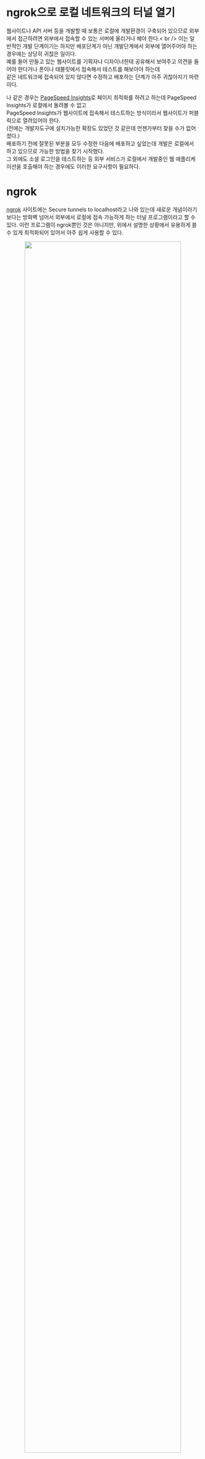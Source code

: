 # ngrok으로 로컬 네트워크의 터널 열기

웹사이트나 API 서버 등을 개발할 때 보통은 로컬에 개발환경이 구축되어 있으므로 외부에서 접근하려면 외부에서 접속할 수 있는 서버에 올리거나 해야 한다.< br /> 
이는 일반적인 개발 단계이기는 하지만 배포단계가 아닌 개발단계에서 외부에 열어주어야 하는 경우에는 상당히 귀찮은 일이다. <br />
예를 들어 만들고 있는 웹사이트를 기획자나 디자이너한테 공유해서 보여주고 의견을 들어야 한다거나 폰이나 태블릿에서 접속해서 테스트를 해보아야 하는데 <br />
같은 네트워크에 접속되어 있지 않다면 수정하고 배포하는 단계가 아주 귀찮아지기 마련이다. <br />

나 같은 경우는 [PageSpeed Insights](https://developers.google.com/speed/pagespeed/insights/)로 페이지 최적화를 하려고 하는데 PageSpeed Insights가 로컬에서 돌려볼 수 없고  <br />
PageSpeed Insights가 웹사이트에 접속해서 테스트하는 방식이라서 웹사이트가 퍼블릭으로 열려있어야 한다.  <br />
(전에는 개발자도구에 설치가능한 확장도 있었던 것 같은데 언젠가부터 찾을 수가 없어졌다.)  <br />
배포하기 전에 잘못된 부분을 모두 수정한 다음에 배포하고 싶었는데 개발은 로컬에서 하고 있으므로 가능한 방법을 찾기 시작했다.  <br />
그 외에도 소셜 로그인을 테스트하는 등 외부 서비스가 로컬에서 개발중인 웹 애플리케이션을 호출해야 하는 경우에도 이러한 요구사항이 필요하다.  <br />

# ngrok
[ngrok](https://ngrok.com/) 사이트에는 Secure tunnels to localhost라고 나와 있는데 새로운 개념이라기보다는 방화벽 넘어서 외부에서 로컬에 접속 가능하게 하는 터널 프로그램이라고 할 수 있다. 
이런 프로그램이 ngrok뿐인 것은 아니지만, 위에서 설명한 상황에서 유용하게 쓸 수 있게 최적화되어 있어서 아주 쉽게 사용할 수 있다.

<p align = "center"><img src = "https://blog.outsider.ne.kr/attach/1/x9152679422.jpg.pagespeed.ic.Oy308VWBBP.webp" width = 90%></img>

ngrok 사이트에서 Mac, Linux, Windows 프로그램을 제공하고 있다. <br />
Mac이나 Linux 같은 경우는 쉘 스크립트를 받아서 자신의 <code>PATH</code>아래 넣으면 다음과 같이 커맨드라인 명령어를 사용할 수 있다.

``` bash
  ngrok
NAME:
   ngrok - tunnel local ports to public URLs and inspect traffic

DESCRIPTION:
    ngrok exposes local networked services behinds NATs and firewalls to the
    public internet over a secure tunnel. Share local websites, build/test
    webhook consumers and self-host personal services.
    Detailed help for each command is available with 'ngrok help <command>'.
    Open http://localhost:4040 for ngrok's web interface to inspect traffic.

EXAMPLES:
    ngrok http 80                    # secure public URL for port 80 web server
    ngrok http -subdomain=baz 8080   # port 8080 available at baz.ngrok.io
    ngrok http foo.dev:80            # tunnel to host:port instead of localhost
    ngrok tcp 22                     # tunnel arbitrary TCP traffic to port 22
    ngrok tls -hostname=foo.com 443  # TLS traffic for foo.com to port 443
    ngrok start foo bar baz          # start tunnels from the configuration file

VERSION:
   2.0.19

AUTHOR:
  inconshreveable - <alan@ngrok.com>

COMMANDS:
   authtoken  save authtoken to configuration file
   credits  prints author and licensing information
   http   start an HTTP tunnel
   start  start tunnels by name from the configuration file
   tcp    start a TCP tunnel
   test   test ngrok service end-to-end
   tls    start a TLS tunnel
   update update to the latest version
   version  print the version string
   help   Shows a list of commands or help for one command

```

# ngrok 사용방법
위 도움말에서 나오듯이 가장 많이 사용할 HTTP 서버를 외부에 열고자 하면 <code>ngrok http 3000</code>과 같이 실행하면 로컬의 3000 포트 즉, <code>127.0.0.1:3000</code>을 ngrok 도메인과 연결해서 터널을 열어준다.

``` linux

  ngrok by @inconshreveable                                                                                              (Ctrl+C to quit)

  Tunnel Status      online
  Version            2.0.19/2.0.19
  Web Interface      http://127.0.0.1:4040
  Forwarding         http://7eb69b3e.ngrok.io -> localhost:3000
  Forwarding         https://7eb69b3e.ngrok.io -> localhost:3000

  Connections        ttl     opn     rt1     rt5     p50     p90
                     0       0       0.00    0.00    0.00    0.00
                   
```

터미널 창 전체가 ngrok의 접속 상태를 알 수 있는 대시보드처럼 나온다. <br />
앞에서 <code>3000</code?포트를 지정했으므로 <code>http://7eb69b3e.ngrok.io</code>나 <code>https://7eb69b3e.ngrok.io</code>로 접속하면 <br />
로컬의 <code>http://127.0.0.1:3000</code>로 접속을 연결해 준다. 로컬에서 간단히 웹 어플리케이션을 띄어놓고 ngrok로 연결한 뒤 <br />
바로 ngrok 주소를 공유하면 같은 네트워크가 아니더라도 어디서나 접근할 수 있다. <br />

<p align = "center"><img src = "https://blog.outsider.ne.kr/attach/1/x5451170611.gif.pagespeed.ic.SXk5853Zyd.webp" width = 90%></img>

접속할 때마다 하단에는 접속로그가 나타나고 개발 시에는 별로 중요하진 않지만, 평균 연결 시간도 알 수 있다. <br />
간단한 명령어로 바로 로컬에서 개발 중이던 웹 애플리케이션을 공개로 열 수 있어서 최근에 애용해서 사용하고 있다. <br />
앞에서 얘기한 **PageSpeed Insights** 나 [W3C Markup Validation](https://validator.w3.org/)같은 경우로 ngrok로 열어서 URL을 입력하면 <br />
소스를 수정하면서 바로 결과를 확인할 수 있어서 최근에 애용하고 있다. <br />

이 외에도 tcp 접속에 터널을 만들거나 다양한 옵션이 존재하지만, 너무 많아서 아직은 기본 설정만 사용하고 있다.  <br />
그리고 ngrok은 유료 서비스라서 서브도메인이나 호스트 명을 지정하려면 유료 플랜을 사용해야 하지만 이런 요구사항 없이 간단하게 터널링을 사용하는 것은 무료플랜 뿐만 아니라 가입을 하지 않아도 사용할 수 있다.  <br />
설정파일을 만들어 놓고 사용하는 방법은 문서만으로는 서브도메인 등을 사용하지 않으면 무료 플랜에서도 사용할 수 있어야 하는데 여러 가지로 설정해 봐도 계속 subdomain은 유료플랜에서만 가능하다고 오류가 나와서 아직 설정파일은 쓰지 못하고 있다.  <br />
실행명령어가 간단해서 크게 상관은 없다. <br />

# 대시보드
앞에서 터미널에도 접속 로그 등을 볼 수 있었지만(<code>-inspect=false</code>옵션을 주면 로그가 남지 않는다.) 
실행하면 자동으로 웹에서 로그나 상태를 볼 수 있는 대시보드가 <code>http://127.0.0.1:4040</code>에 실행된다. 
단순 개발할 때는 크게 필요하진 않아 보이지만 터미널 사용이 익숙지 않다면 웹으로 보는 것도 나쁘지 않다.
<p align = "center"><img src = "https://blog.outsider.ne.kr/attach/1/x8685677165.gif.pagespeed.ic.j7A1-HYNcl.webp" width = 90%></img>
Inspect 화면에서 접속로그를 모두 볼 수 있다. <br />

<p align = "center"><img src = "https://blog.outsider.ne.kr/attach/1/x3800650092.gif.pagespeed.ic.s9UkvRalSS.webp" width = 90%></img>

Status 화면에서는 실행된 ngrok의 설정옵션과 접속 속도 등을 확인할 수 있다.
